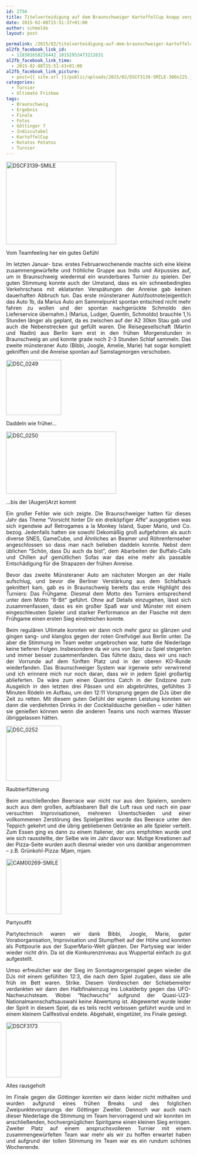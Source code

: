 ```yaml
---
id: 2756
title: Titelverteidigung auf dem Braunschweiger KartoffelCup knapp verpasst
date: 2015-02-08T15:51:37+01:00
author: schmoldo
layout: post

permalink: /2015/02/titelverteidigung-auf-dem-braunschweiger-kartoffelcup-knapp-verpasst/
al2fb_facebook_link_id:
  - 118301658216442_10152953473212631
al2fb_facebook_link_time:
  - 2015-02-08T15:51:43+01:00
al2fb_facebook_link_picture:
  - post={{ site.url }}/public/uploads/2015/02/DSCF3139-SMILE-300x225.jpg
categories:
  - Turnier
  - Ultimate Frisbee
tags:
  - Braunschweig
  - Ergebnis
  - Finale
  - Fotos
  - Göttinger 7
  - Indiscutabel
  - KartoffelCup
  - Rotatos Potatos
  - Turnier
---
```

<div id="attachment_2759" style="width: 310px" class="wp-caption alignleft">
  <a href="{{ site.url }}/public/uploads/2015/02/DSCF3139-SMILE.jpg"><img aria-describedby="caption-attachment-2759" class="wp-image-2759 size-medium" src="{{ site.url }}/public/uploads/2015/02/DSCF3139-SMILE-300x225.jpg" alt="DSCF3139-SMILE" width="300" height="225"  /></a>
  
  <p id="caption-attachment-2759" class="wp-caption-text">
    Vom Teamfeeling her ein gutes Gefühl
  </p>
</div>

<p style="text-align: justify;">
  Im letzten Januar- bzw. erstes Februarwochenende machte sich eine kleine zusammengewürfelte und fröhliche Gruppe aus Indis und Airpussies auf, um in Braunschweig wiedermal ein wunderbares Turnier zu spielen. Der guten Stimmung konnte auch der Umstand, dass es ein schneebedingtes Verkehrschaos mit eklatanten Verspätungen der Anreise gab keinen dauerhaften Abbruch tun. Das erste münsteraner Auto\footnote{eigentlich das Auto 1b, da Marius Auto am Sammelpunkt spontan entschied nicht mehr fahren zu wollen und der spontan nachgerückte Schmoldo den Lieferservice übernahm.} (Marius, Ludger, Quentin, Schmoldo) brauchte 1,½ Stunden länger als geplant, da es zwischen auf der A2 30km Stau gab und auch die Nebenstrecken gut gefüllt waren. Die Reisegesellschaft (Martin und Nadin) aus Berlin kam erst in den frühen Morgenstunden in Braunschweig an und konnte grade noch 2-3 Stunden Schlaf sammeln. Das zweite münsteraner Auto (Bibbi, Joogle, Amelie, Marie) hat sogar komplett gekniffen und die Anreise spontan auf Samstagmorgen verschoben.
</p>

<p style="text-align: justify;">
  <!--more-->
</p>

<div id="attachment_2762" style="width: 160px" class="wp-caption alignleft">
  <a href="{{ site.url }}/public/uploads/2015/02/DSC_0249.jpg"><img aria-describedby="caption-attachment-2762" class="wp-image-2762 size-thumbnail" src="{{ site.url }}/public/uploads/2015/02/DSC_0249-150x150.jpg" alt="DSC_0249" width="150" height="150" /></a>
  
  <p id="caption-attachment-2762" class="wp-caption-text">
    Daddeln wie früher&#8230;
  </p>
</div>

<div id="attachment_2763" style="width: 310px" class="wp-caption alignright">
  <a href="{{ site.url }}/public/uploads/2015/02/DSC_0250.jpg"><img aria-describedby="caption-attachment-2763" class="wp-image-2763 size-medium" src="{{ site.url }}/public/uploads/2015/02/DSC_0250-300x169.jpg" alt="DSC_0250" width="300" height="169"  /></a>
  
  <p id="caption-attachment-2763" class="wp-caption-text">
    &#8230;bis der (Augen)Arzt kommt
  </p>
</div>

<p style="text-align: justify;">
  Ein großer Fehler wie sich zeigte. Die Braunschweiger hatten für dieses Jahr das Theme “Vorsicht hinter Dir ein dreiköpfiger Affe” ausgegeben was sich irgendwie auf Retrogames a la Monkey Island, Super Mario, und Co. bezog. Jedenfalls hatten sie sowohl Dekomäßig groß aufgefahren als auch diverse SNES, GameCube, und Ähnliches an Beamer und Röhrenfernseher angeschlossen so dass man nach belieben daddeln konnte. Nebst dem üblichen “Schön, dass Du auch da bist”, dem Abarbeiten der Buffalo-Calls und Chillen auf gemütlichen Sofas war das eine mehr als passable Entschädigung für die Strapazen der frühen Anreise.
</p>

<p style="text-align: justify;">
  Bevor das zweite Münsteraner Auto am nächsten Morgen an der Halle aufschlug, und bevor die Berliner Verstärkung aus dem Schlafsack geknittert kam, gab es in Braunschweig bereits das erste Highlight des Turniers: Das Frühgame. Diesmal dem Motto des Turniers entsprechend unter dem Motto “8-Bit” geführt. Ohne auf Details einzugehen, lässt sich zusammenfassen, dass es ein großer Spaß war und Münster mit einem eingeschleusten Spieler und starker Performance an der Flasche mit dem Frühgame einen ersten Sieg einstreichen konnte.
</p>

<p style="text-align: justify;">
  Beim regulären Ultimate konnten wir dann nich mehr ganz so glänzen und gingen sang- und klanglos gegen der roten Greifvögel aus Berlin unter. Da aber die Stimmung im Team weiter ungebrochen war, hatte die Niederlage keine tieferen Folgen. Insbesondere da wir uns von Spiel zu Spiel steigerten und immer besser zusammenfanden. Das führte dazu, dass wir uns nach der Vorrunde auf dem fünften Platz und in der oberen KO-Runde wiederfanden. Das Braunschweiger System war irgenwie sehr verwirrend und ich erinnere mich nur noch daran, dass wir in jedem Spiel großartig ablieferten. Da wäre zum einen Quentins Catch in der Endzone zum Ausgelich in den letzten drei Pässen und ein abgebrühtes, gefühltes 3 Minuten Rödeln im Aufbau, um den 12:11 Vorsprung gegen die DJs über die Zeit zu retten. Mit diesem guten Gefühl der eigenen Leistung konnten wir dann die verdiehnten Drinks in der Cocktaildusche genießen &#8211; oder hätten sie genießen können wenn die anderen Teams uns noch warmes Wasser übriggelassen hätten.
</p>

<div id="attachment_2758" style="width: 160px" class="wp-caption alignright">
  <a href="{{ site.url }}/public/uploads/2015/02/DSC_0252.jpg"><img aria-describedby="caption-attachment-2758" class="wp-image-2758 size-thumbnail" src="{{ site.url }}/public/uploads/2015/02/DSC_0252-150x150.jpg" alt="DSC_0252" width="150" height="150" /></a>
  
  <p id="caption-attachment-2758" class="wp-caption-text">
    Raubtierfütterung
  </p>
</div>

<p style="text-align: justify;">
  Beim anschließenden Beerrace war nicht nur aus den Spielern, sondern auch aus dem großen, aufblasbaren Ball die Luft raus und nach ein paar versuchten Improvisationen, mehreren Unentschieden und einer vollkommenen Zerstörung des Spielgerätes wurde das Beerace unter den Teppich gekehrt und die übrig gebliebenen Getränke an alle Spieler verteilt. Zum Essen ging es dann zu einem Italiener, der uns empfohlen wurde und wie sich rausstellte, der Selbe wie im Jahr davor war. Mutige Kreationen auf der Pizza-Seite wurden auch diesmal wieder von uns dankbar angenommen &#8211; z.B. Grünkohl-Pizza: Mjam, mjam.
</p>

<div id="attachment_2757" style="width: 160px" class="wp-caption alignleft">
  <a href="{{ site.url }}/public/uploads/2015/02/CAM00269-SMILE.jpg"><img aria-describedby="caption-attachment-2757" class="wp-image-2757 size-thumbnail" src="{{ site.url }}/public/uploads/2015/02/CAM00269-SMILE-150x150.jpg" alt="CAM00269-SMILE" width="150" height="150" /></a>
  
  <p id="caption-attachment-2757" class="wp-caption-text">
    Partyoutfit
  </p>
</div>

<p style="text-align: justify;">
  Partytechnisch waren wir dank Bibbi, Joogle, Marie, guter Voraborganisation, Improvisation und Stumpfheit auf der Höhe und konnten als Pottpourie aus der SuperMario-Welt glänzen. Der Partysieg war leider wieder nicht drin. Da ist die Konkurenzniveau aus Wuppertal einfach zu gut aufgestellt.
</p>

<p style="text-align: justify;">
  Umso erfreulicher war der Sieg im Sonntagmorgenspiel gegen wieder die DJs mit einem gefühlten 12:3, die nach dem Spiel zugaben, dass sie alle früh im Bett waren. Strike. Diesem Verdreschen der Schiebenreiter verdankten wir dann den Halbfinaleinzug ins Lokalderby gegen das UFO-Nachwuchsteam. Wobei “Nachwuchs” aufgrund der Quasi-U23-Nationalmannschaftsauswahl keine Abwertung ist. Abgewertet wurde leider der Spirit in diesem Spiel, da es teils recht verbissen geführt wurde und in einem kleinem Callfestival endete. Abgehakt, eingetütet, ins Finale gesiegt.
</p>

<div id="attachment_2760" style="width: 160px" class="wp-caption alignright">
  <a href="{{ site.url }}/public/uploads/2015/02/DSCF3173.jpg"><img aria-describedby="caption-attachment-2760" class="wp-image-2760 size-thumbnail" src="{{ site.url }}/public/uploads/2015/02/DSCF3173-150x150.jpg" alt="DSCF3173" width="150" height="150" /></a>
  
  <p id="caption-attachment-2760" class="wp-caption-text">
    Alles rausgeholt
  </p>
</div>

<p style="text-align: justify;">
  Im Finale gegen die Göttinger konnten wir dann leider nicht mithalten und wurden aufgrund eines frühen Breaks und des folglichen Zweipunktevorsprungs der Göttinger Zweiter. Dennoch war auch nach dieser Niederlage die Stimmung im Team hervorragend und wir konnten im anschließenden, hochvergnüglichen Spiritgame einen kleinen Sieg erringen. Zweiter Platz auf einem anspruchsvolleren Turnier mit einem zusammengewürfelten Team war mehr als wir zu hoffen erwartet haben und aufgrund der tollen Stimmung im Team war es ein rundum schönes Wochenende.
</p>